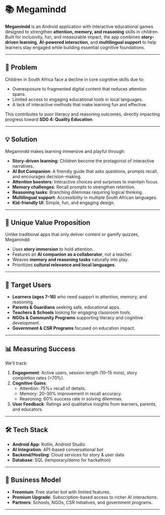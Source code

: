 # 📚 Megamindd

**Megamindd** is an Android application with interactive educational games designed to strengthen **attention, memory, and reasoning** skills in children.  
Built for inclusivity, fun, and measurable impact, the app combines **story-driven learning**, **AI-powered interaction**, and **multilingual support** to help learners stay engaged while building essential cognitive foundations.  

---

## 🚨 Problem
Children in South Africa face a decline in core cognitive skills due to:
- Overexposure to fragmented digital content that reduces attention spans.  
- Limited access to engaging educational tools in local languages.  
- A lack of interactive methods that make learning fun and effective.  

This contributes to poor literacy and reasoning outcomes, directly impacting progress toward **SDG 4: Quality Education**.

---

## 💡 Solution
Megamindd makes learning immersive and playful through:
- **Story-driven learning**: Children become the protagonist of interactive narratives.  
- **AI Bot Companion**: A friendly guide that asks questions, prompts recall, and encourages decision-making.  
- **Attention boosters**: Interactive choices and surprises to maintain focus.  
- **Memory challenges**: Recall prompts to strengthen retention.  
- **Reasoning tasks**: Branching dilemmas requiring logical thinking.  
- **Multilingual support**: Accessibility in multiple South African languages.  
- **Kid-friendly UI**: Simple, fun, and engaging design.  

---

## 🌟 Unique Value Proposition
Unlike traditional apps that only deliver content or gamify quizzes, Megamindd:  
- Uses **story immersion** to hold attention.  
- Features an **AI companion as a collaborator**, not a teacher.  
- Weaves **memory and reasoning tasks** naturally into play.  
- Prioritizes **cultural relevance and local languages**.  

---

## 👥 Target Users
- **Learners (ages 7–16)** who need support in attention, memory, and reasoning.  
- **Parents & Guardians** seeking safe, educational apps.  
- **Teachers & Schools** looking for engaging classroom tools.  
- **NGOs & Community Programs** supporting literacy and cognitive development.  
- **Government & CSR Programs** focused on education impact.  

---

## 📊 Measuring Success
We’ll track:
1. **Engagement**: Active users, session length (10–15 mins), story completion rates (>70%).  
2. **Cognitive Gains**:  
   - Attention: 75%+ recall of details.  
   - Memory: 20–30% improvement in recall accuracy.  
   - Reasoning: 60% success rate in solving dilemmas.  
3. **User Feedback**: Ratings and qualitative insights from learners, parents, and educators.  

---

## 🛠️ Tech Stack
- **Android App**: Kotlin, Android Studio  
- **AI Integration**: API-based conversational bot  
- **Backend/Hosting**: Cloud services for story & user data  
- **Database**: SQL (temporary/demo for hackathon)  

---

## 💸 Business Model
- **Freemium**: Free starter bot with limited features.  
- **Premium Upgrade**: Subscription-based access to richer AI interactions.  
- **Partners**: Schools, NGOs, CSR initiatives, and government programs.  

---
  
